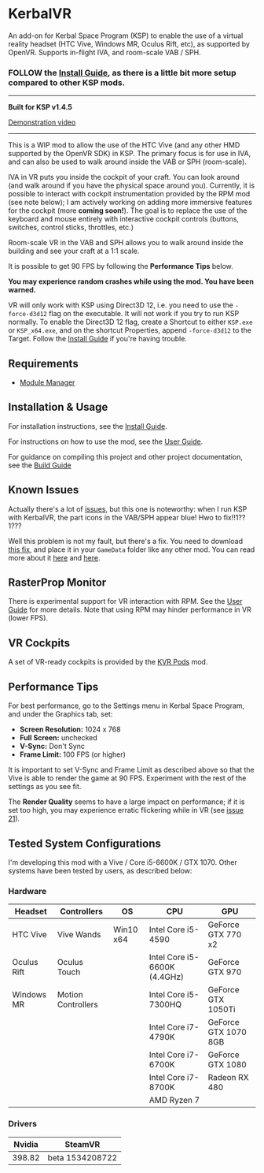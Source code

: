 # KerbalVR

An add-on for Kerbal Space Program (KSP) to enable the use of a virtual reality headset (HTC Vive, Windows MR, Oculus Rift, etc), as supported by OpenVR. Supports in-flight IVA, and room-scale VAB / SPH.

### FOLLOW the [Install Guide](https://github.com/powermobileteam/Kerbal-VR/wiki/Install-Guide), as there is a little bit more setup compared to other KSP mods.

----

**Built for KSP v1.4.5**

[Demonstration video](https://www.youtube.com/watch?v=DjQauN66rQA)

----

This is a WIP mod to allow the use of the HTC Vive (and any other HMD supported by the OpenVR SDK) in KSP. The primary focus is for use in IVA, and can also be used to walk around inside the VAB or SPH (room-scale).

IVA in VR puts you inside the cockpit of your craft. You can look around (and walk around if you have the physical space around you). Currently, it is possible to interact with cockpit instrumentation provided by the RPM mod (see note below); I am actively working on adding more immersive features for the cockpit (more **coming soon!**). The goal is to replace the use of the keyboard and mouse entirely with interactive cockpit controls (buttons, switches, control sticks, throttles, etc.)

Room-scale VR in the VAB and SPH allows you to walk around inside the building and see your craft at a 1:1 scale.

It is possible to get 90 FPS by following the **Performance Tips** below.

**You may experience random crashes while using the mod. You have been warned.**

VR will only work with KSP using Direct3D 12, i.e. you need to use the `-force-d3d12` flag on the executable. It will not work if you try to run KSP normally. To enable the Direct3D 12 flag, create a Shortcut to either `KSP.exe` or `KSP_x64.exe`, and on the shortcut Properties, append `-force-d3d12` to the Target. Follow the [Install Guide](https://github.com/powermobileteam/Kerbal-VR/wiki/Install-Guide) if you're having trouble.


## Requirements

- [Module Manager](https://forum.kerbalspaceprogram.com/index.php?/topic/50533-141-module-manager-307-may-5th-2018-its-dangerous-to-go-alone-take-those-cats-with-you/)


## Installation & Usage

For installation instructions, see the [Install Guide](https://github.com/powermobileteam/Kerbal-VR/wiki/Install-Guide).

For instructions on how to use the mod, see the [User Guide](https://github.com/powermobileteam/Kerbal-VR/wiki/User-Guide).

For guidance on compiling this project and other project documentation, see the [Build Guide](https://github.com/powermobileteam/Kerbal-VR/wiki/Build-Guide)


## Known Issues

Actually there's a lot of [issues](https://github.com/powermobileteam/Kerbal-VR/issues), but this one is noteworthy: when I run KSP with KerbalVR, the part icons in the VAB/SPH appear blue! Hwo to fix!!1??1???

Well this problem is not my fault, but there's a fix. You need to download [this fix](https://drive.google.com/file/d/1sb2_qyvBsBPrQFyGldK5x7uW2UJb14et/view), and place it in your `GameData` folder like any other mod. You can read more about it [here](https://github.com/powermobileteam/Kerbal-VR/issues/41) and [here](https://forum.kerbalspaceprogram.com/index.php?/topic/168795-electrocutors-thread/).


## RasterProp Monitor

There is experimental support for VR interaction with RPM. See the [User Guide](https://github.com/powermobileteam/Kerbal-VR/wiki/User-Guide) for more details. Note that using RPM may hinder performance in VR (lower FPS).


## VR Cockpits

A set of VR-ready cockpits is provided by the [KVR Pods](https://github.com/powermobileteam/KVR-Pods) mod.


## Performance Tips

For best performance, go to the Settings menu in Kerbal Space Program, and under the Graphics tab, set:

- **Screen Resolution:** 1024 x 768
- **Full Screen:** unchecked
- **V-Sync:** Don't Sync
- **Frame Limit:** 100 FPS (or higher)

It is important to set V-Sync and Frame Limit as described above so that the Vive is able to render the game at 90 FPS. Experiment with the rest of the settings as you see fit.

The **Render Quality** seems to have a large impact on performance; if it is set too high, you may experience erratic flickering while in VR (see [issue 21](https://github.com/powermobileteam/Kerbal-VR/issues/21)).


## Tested System Configurations

I'm developing this mod with a Vive / Core i5-6600K / GTX 1070. Other systems have been tested by users, as described below:


### Hardware

| Headset     | Controllers        | OS        | CPU                          | GPU                  |
|-------------|--------------------|-----------|------------------------------|----------------------|
| HTC Vive    | Vive Wands         | Win10 x64 | Intel Core i5-4590           | GeForce GTX 770 x2   |
| Oculus Rift | Oculus Touch       |           | Intel Core i5-6600K (4.4GHz) | GeForce GTX 970      |
| Windows MR  | Motion Controllers |           | Intel Core i5-7300HQ         | GeForce GTX 1050Ti   |
|             |                    |           | Intel Core i7-4790K          | GeForce GTX 1070 8GB |
|             |                    |           | Intel Core i7-6700K          | GeForce GTX 1080     |
|             |                    |           | Intel Core i7-8700K          | Radeon RX 480        |
|             |                    |           | AMD Ryzen 7                  |                      |

### Drivers

| Nvidia | SteamVR         |
|--------|-----------------|
| 398.82 | beta 1534208722 |
